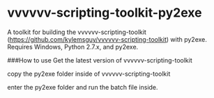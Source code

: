 vvvvvv-scripting-toolkit-py2exe
===============================

A toolkit for building the vvvvvv-scripting-toolkit (https://github.com/kylemsguy/vvvvvv-scripting-toolkit) with py2exe. Requires Windows, Python 2.7.x, and py2exe.

###How to use
Get the latest version of vvvvvv-scripting-toolkit

copy the py2exe folder inside of vvvvvv-scripting-toolkit

enter the py2exe folder and run the batch file inside.